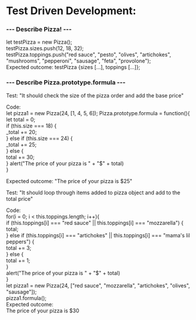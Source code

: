 # Test Driven Development:

### --- Describe Pizza! ---
let testPizza = new Pizza();  
testPizza.sizes.push(12, 18, 32);  
testPizza.toppings.push("red sauce", "pesto", "olives", "artichokes", "mushrooms", "pepperoni", "sausage", "feta", "provolone");  
Expected outcome: testPizza {sizes [...], toppings [...]};  

### --- Describe Pizza.prototype.formula ---  
  
Test: "It should check the size of the pizza order and add the base price"  
  
Code:  
  let pizza1 = new Pizza(24, [1, 4, 5, 6]);
  Pizza.prototype.formula = function(){  
    let total = 0;  
    if (this.size === 18) {  
    _total += 20;  
    } else if (this.size === 24) {  
    _total += 25;  
    } else {  
    total += 30;  
    }
    alert("The price of your pizza is " + "$" + total)  
  }  
    
Expected outcome: "The price of your pizza is $25" 
  

Test: "It should loop through items added to pizza object and add to the total price"  
  
Code:  
  for(i = 0; i < this.toppings.length; i++){  
    if (this.toppings[i] === "red sauce" || this.toppings[i] === "mozzarella") {  
      total;  
    } else if (this.toppings[i] === "artichokes" || this.toppings[i] === "mama's lil peppers") {  
      total += 3;  
    } else {  
      total += 1;  
    }  
    alert("The price of your pizza is " + "$" + total)  
  }  
  let pizza1 = new Pizza(24, ["red sauce", "mozzarella", "artichokes", "olives", "sausage"]);  
pizza1.formula();  
Expected outcome:  
The price of your pizza is $30  
